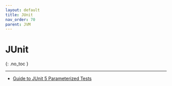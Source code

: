 ```yaml
---
layout: default
title: JUnit
nav_order: 70
parent: JVM
---
```


# JUnit
{: .no_toc }

---

* [Guide to JUnit 5 Parameterized Tests](https://www.baeldung.com/parameterized-tests-junit-5)

